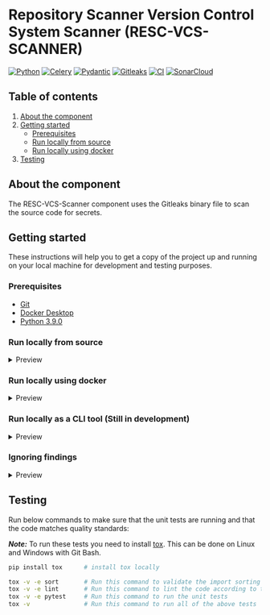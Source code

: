 # Repository Scanner Version Control System Scanner (RESC-VCS-SCANNER)
[![Python][python-shield]][python-url]
[![Celery][celery-shield]][celery-url]
[![Pydantic][pydantic-shield]][pydantic-url]
[![Gitleaks][gitleaks-shield]][gitleaks-url]
[![CI][ci-shield]][ci-url]
[![SonarCloud][sonar-cloud-shield]][sonar-cloud-url]

<!-- TABLE OF CONTENTS -->
## Table of contents
1. [About the component](#about-the-component)
2. [Getting started](#getting-started)
    - [Prerequisites](#prerequisites)
    - [Run locally from source](#run-locally-from-source)
    - [Run locally using docker](#run-locally-using-docker)
3. [Testing](#testing)

<!-- ABOUT THE COMPONENT -->
## About the component
The RESC-VCS-Scanner component uses the Gitleaks binary file to scan the source code for secrets.

<!-- GETTING STARTED -->
## Getting started

These instructions will help you to get a copy of the project up and running on your local machine for development and testing purposes.

### Prerequisites
- [Git](https://git-scm.com/downloads)
- [Docker Desktop](https://www.docker.com/products/docker-desktop/)
- [Python 3.9.0](https://www.python.org/downloads/release/python-390/)

### Run locally from source
<details>
  <summary>Preview</summary>

  **Prerequisites:**   
  * RabbitMQ and RESC web service must be up and running locally.</br>
  If you have already deployed RESC through helm in Kubernetes, then rabbitmq and resc webservice are already running for you.</br> 
  * Install Gitleaks [v8.18.0](https://github.com/zricethezav/gitleaks/releases/tag/v8.18.0) on your system.
  * Download the rule config toml file to `/tmp/temp_resc_rule.toml` location by running below command from a Git Bash terminal.
  * Send some repositories to 'repositories' topics of RabbitMQ server by referring the README of RESC-VCS-SCRAPER component.

  ```bash
  curl https://raw.githubusercontent.com/zricethezav/gitleaks/master/config/gitleaks.toml > /tmp/temp_resc_rule.toml
  ```

  Clone the repository, open the Git Bash terminal from /components/resc-vcs-scanner folder, and run below commands.  

  #### 1. Create virtual environment:
  ```bash
  cd components/resc-vcs-scanner
  pip install virtualenv
  virtualenv venv
  source venv/Scripts/activate
  ```
 #### 2. Install resc_vcs_scanner package:
  ```bash
  pip install -e .
  ```
 #### 3. Set below environment variables:

 ```bash
  export RESC_RABBITMQ_SERVICE_HOST=127.0.0.1   #  The hostname/IP address of the rabbitmq server
  export RESC_RABBITMQ_SERVICE_PORT_AMQP=30902  #  The amqp port of the rabbitmq server
  export RABBITMQ_DEFAULT_VHOST=resc-rabbitmq   #  The virtual host name of the rabbitmq server
  export RABBITMQ_USERNAME=queue_user    #  The username used to connect to the rabbitmq projects and repositories topics
  export RABBITMQ_PASSWORD="" # The password used to connect to the rabbitmq projects and repositories topics can be found for the value of queues_password field in /deployment/kubernetes/example-values.yaml file
  export RABBITMQ_QUEUE=repositories # The name of the queue from which secret scanner will read repositories
  export RESC_API_NO_AUTH_SERVICE_HOST=127.0.0.1 #  The hostname/IP address where RESC web service is running
  export RESC_API_NO_AUTH_SERVICE_PORT=30900  #  The port number where RESC web service is running
  export VCS_INSTANCES_FILE_PATH="" # The absolute path to vcs_instances_config.json file containing the vcs instances definitions
  export GITHUB_PUBLIC_USERNAME="" # Your GitHub username
  export GITHUB_PUBLIC_TOKEN="" #  Your GitHub personal access token
  export GITLEAKS_PATH="" # The absolute path to gitleaks binary executable
 ```
 
 You need to replace the following values with your custom values: RABBITMQ_PASSWORD, VCS_INSTANCES_FILE_PATH, GITHUB_PUBLIC_USERNAME, GITHUB_PUBLIC_TOKEN and GITLEAKS_PATH.  

 #### Structure of vcs instances config json
The vcs_instances_config.json file must have the following format: 
_**Note:**_ You can add multiple vcs instances.

<details>
  <summary>Preview</summary>

Example:
```json
{
  "vcs_instance_1": {
    "name": "GITHUB_PUBLIC",
	"scope": ["kubernetes"], 
    "exceptions": [],
    "provider_type": "GITHUB_PUBLIC",
    "hostname": "github.com",
    "port": "443",
    "scheme": "https",
    "username": "GITHUB_PUBLIC_USERNAME",
    "token": "GITHUB_PUBLIC_TOKEN",
    "organization": ""
  }
}
```
* scope: List of GitHub accounts you want to scan.
  For example, lets'say you want to scan all the repositories for the following GitHub accounts.
  https://github.com/kubernetes  
  https://github.com/docker
  
  Then you need to add those accounts to scope like: ["kubernetes", "docker"]. All the repositories from those accounts will be scanned. 
* exceptions (optional): If you want to exclude any account from scan, then add it to exceptions. Default is empty exception.

The **output** messages of `collect_projects` command has the following format:

```json
{
  "project_key": "kubernetes",
  "vcs_instance_name": "GITHUB_PUBLIC",
}
```
</details>

 #### 4. Run the secret scan task:  
  This task reads the repositories from a RabbitMQ channel called 'repositories', runs scan using [Gitleaks](https://github.com/zricethezav/gitleaks) and saves the findings' metadata to database. 

  This can be done via the following command:  
  ```bash
  celery  -A  vcs_scanner.secret_scanners.celery_worker worker --loglevel=INFO -E -Q repositories --concurrency=1  --prefetch-multiplier=1
```
</details>

### Run locally using docker
<details>
  <summary>Preview</summary>
Run the RESC VCS Scanner docker image locally by running the following commands:  

- Pull the docker image from registry: 
```bash
docker pull rescabnamro/resc-vcs-scanner:latest
```

- Alternatively, build the docker image locally by running: 
```bash
docker build -t rescabnamro/resc-vcs-scanner:latest .
```

- Run the vcs-scanner by using below command: 
```bash
docker run -v <path to vcs_instances_config.json in your local system>:/tmp/vcs_instances_config.json -e RESC_RABBITMQ_SERVICE_HOST="host.docker.internal" -e RESC_RABBITMQ_SERVICE_PORT_AMQP=30902 -e RABBITMQ_DEFAULT_VHOST=resc-rabbitmq -e RABBITMQ_USERNAME=queue_user -e RABBITMQ_PASSWORD="<the password of queue_user>" -e RABBITMQ_QUEUE="repositories" -e RESC_API_NO_AUTH_SERVICE_HOST="host.docker.internal" -e RESC_API_NO_AUTH_SERVICE_PORT=30900 -e VCS_INSTANCES_FILE_PATH="/tmp/vcs_instances_config.json" -e GITHUB_PUBLIC_USERNAME="<your github username>" -e GITHUB_PUBLIC_TOKEN="<your github personal access token>" -e GITLEAKS_PATH="/vcs_scanner/gitleaks_config/seco-gitleaks-linux-amd64" --name resc-vcs-scanner rescabnamro/resc-vcs-scanner:latest celery  -A vcs_scanner.secret_scanners.celery_worker worker --loglevel=INFO -E -Q repositories --concurrency=1  --prefetch-multiplier=1
```

To create vcs_instances_config.json file please refer to: [Structure of vcs_instances_config.json](#structure-of-vcs-instances-config-json)
</details>

### Run locally as a CLI tool (Still in development) 

<details>
  <summary>Preview</summary>

  It is also possible to run the component as a CLI tool to scan VCS repositories.
  #### 1. Create virtual environment:
  ```bash
  cd components/resc-vcs-scanner
  pip install virtualenv
  virtualenv venv
  source venv/bin/activate
  ```
 #### 2. Install resc_vcs_scanner package:
  ```bash
  pip install -e .
  ```
 #### 3. Run CLI scanner:
The CLI has 3 modes of operation, please make use of the --help argument to see all the options for the modes:
- Scanning a non-git directory: 
  ```bash
  secret_scanner dir --help
  secret_scanner dir --gitleaks-rules-path=<path to gitleaks toml rule> --gitleaks-path=<path to gitleaks binary> --ignored-blocker-path=<path to resc-ignore.dsv file> --dir=<directory to scan>
  ```

- Scanning an already cloned git repository: 
  ```bash
  secret_scanner repo local --help
  secret_scanner repo local --gitleaks-rules-path=<path to gitleaks toml rule> --gitleaks-path=<path to gitleaks binary> --ignored-blocker-path=<path to resc-ignore.dsv file> --dir=<directory of repository to scan>
  ```

- Scanning a remote git repository: 
  ```bash
  secret_scanner repo remote --help
  secret_scanner repo remote --gitleaks-rules-path=<path to gitleaks toml rule> --gitleaks-path=<path to gitleaks binary> --ignored-blocker-path=<path to resc-ignore.dsv file> --repo-url=<url of repository to scan>
  ```
Most CLI arguments can also be provided by setting the corresponding environment variable. 
Please see the --help options on the arguments that can be provided using environment variables, and the expected environment variable names.
These will always be prefixed with RESC_

Example: the argument **--gitleaks-path** can be provided using the environment variable **RESC_GITLEAKS_PATH**
</details>

### Ignoring findings

<details>
  <summary>Preview</summary>

It is possible to ignore some blocker findings (e.g. false positive) by providing
a `resc-ignore.dsv` file. The bockers will be downgraded to a warning level and marked as **ignored**. Such file has the following structure:

```sh
# This is a comment
finding_path|finding_rule|finding_line_number|expiration_date
finding_path_2|finding_rule_2|finding_line_number_2
```

- `finding_path` contains the path to the file with the blocking finding.
- `finding_rule` contains the name of the blocking rule.
- `finding_line_number` contains the line number of the finding.
- `expiration_date` is optional, contains the date in ISO 8601 format until which this ignore rule should be considered valid.

For example, if we want to ignore the finding in file `/etc/passwd` for rule `root_value_found` on line `1` until April 1st 2024 at 23:59 the following line should be used.
```sh
/etc/passwd|root_value_found|1|2024-04-01T23:59:00
```
To ignore this finding _ad vitam aeternam_:
```sh
/etc/passwd|root_value_found|1
```


</details>

## Testing 
Run below commands to make sure that the unit tests are running and that the code matches quality standards:

_**Note:**_ To run these tests you need to install [tox](https://pypi.org/project/tox/). This can be done on Linux and Windows with Git Bash.
```bash
pip install tox      # install tox locally

tox -v -e sort       # Run this command to validate the import sorting
tox -v -e lint       # Run this command to lint the code according to this repository's standard
tox -v -e pytest     # Run this command to run the unit tests
tox -v               # Run this command to run all of the above tests
```

<!-- MARKDOWN LINKS & IMAGES -->
[python-shield]: https://img.shields.io/badge/Python-3670A0?style=flat&logo=python&logoColor=ffdd54
[python-url]: https://www.python.org
[celery-shield]: https://img.shields.io/badge/Celery-green.svg?logo=celery&style=flat
[celery-url]: https://docs.celeryq.dev
[pydantic-shield]: https://img.shields.io/badge/Pydantic-e92063.svg?logo=pydantic&style=flat
[pydantic-url]: https://docs.pydantic.dev
[gitleaks-shield]: https://img.shields.io/badge/Gitleaks-121013?logo=github&logoColor=white
[gitleaks-url]: https://github.com/zricethezav/gitleaks
[ci-shield]: https://img.shields.io/github/actions/workflow/status/abnamro/repository-scanner/vcs-scanner-ci.yaml?logo=github
[ci-url]: https://github.com/abnamro/repository-scanner/actions/workflows/vcs-scanner-ci.yaml
[sonar-cloud-shield]: https://sonarcloud.io/api/project_badges/measure?project=abnamro-resc_resc-vcs-scanner&metric=alert_status
[sonar-cloud-url]: https://sonarcloud.io/summary/new_code?id=abnamro-resc_resc-vcs-scanner